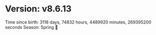 # Version: v8.6.13
Time since birth: 3118 days, 74832 hours, 4489920 minutes, 269395200 seconds
Season: Spring 🌸
